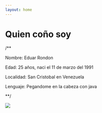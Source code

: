```yaml
---
layout: home
---
```

# Quien coño soy

/**

Nombre: Eduar Rondon

Edad: 25 años, naci el 11 de marzo del 1991

Localidad: San Cristobal en Venezuela

Lenguaje: Pegandome en la cabeza con java

**/

![](http://edrondon.github.io/images/IMG_7704.jpg)
